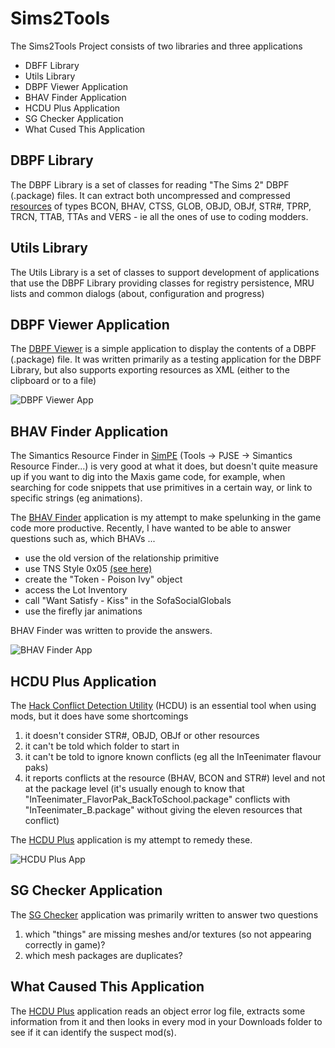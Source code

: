 # Sims2Tools
The Sims2Tools Project consists of two libraries and three applications
* DBFF Library
* Utils Library
* DBPF Viewer Application
* BHAV Finder Application
* HCDU Plus Application
* SG Checker Application
* What Cused This Application

## DBPF Library
The DBPF Library is a set of classes for reading "The Sims 2" DBPF (.package) files.  It can extract both uncompressed and compressed [resources](https://modthesims.info/wiki.php?title=List_of_Sims_2_Formats_by_Name) of types BCON, BHAV, CTSS, GLOB, OBJD, OBJf, STR#, TPRP, TRCN, TTAB, TTAs and VERS - ie all the ones of use to coding modders.

## Utils Library
The Utils Library is a set of classes to support development of applications that use the DBPF Library providing classes for registry persistence, MRU lists and common dialogs (about, configuration and progress)

## DBPF Viewer Application
The [DBPF Viewer](https://www.picknmixmods.com/Sims2/Notes/DbpfViewer/DbpfViewer.html) is a simple application to display the contents of a DBPF (.package) file.  It was written primarily as a testing application for the DBPF Library, but also supports exporting resources as XML (either to the clipboard or to a file)

![DBPF Viewer App](https://www.picknmixmods.com/Sims2/Notes/DbpfViewer/DbpfViewer01.jpg)

## BHAV Finder Application
The Simantics Resource Finder in [SimPE](https://modthesims.info/showthread.php?t=630456) (Tools -> PJSE -> Simantics Resource Finder...) is very good at what it does, but doesn't quite measure up if you want to dig into the Maxis game code, for example, when searching for code snippets that use primitives in a certain way, or link to specific strings (eg animations).

The [BHAV Finder](https://www.picknmixmods.com/Sims2/Notes/BhavFinder/BhavFinder.html) application is my attempt to make spelunking in the game code more productive.  Recently, I have wanted to be able to answer questions such as, which BHAVs ...
* use the old version of the relationship primitive
* use TNS Style 0x05 [(see here)](https://www.picknmixmods.com/Sims2/Notes/TnsStyle5/TnsStyle5.html)
* create the "Token - Poison Ivy" object
* access the Lot Inventory
* call "Want Satisfy - Kiss" in the SofaSocialGlobals
* use the firefly jar animations

BHAV Finder was written to provide the answers.

![BHAV Finder App](https://www.picknmixmods.com/Sims2/Notes/BhavFinder/Answer3_1.jpg)

## HCDU Plus Application
The [Hack Conflict Detection Utility](http://www.leefish.nl/mybb/showthread.php?tid=2063) (HCDU) is an essential tool when using mods, but it does have some shortcomings
1. it doesn't consider STR#, OBJD, OBJf or other resources
1. it can't be told which folder to start in
1. it can't be told to ignore known conflicts (eg all the InTeenimater flavour paks)
1. it reports conflicts at the resource (BHAV, BCON and STR#) level and not at the package level (it's usually enough to know that "InTeenimater_FlavorPak_BackToSchool.package" conflicts with "InTeenimater_B.package" without giving the eleven resources that conflict)
	  
The [HCDU Plus](https://www.picknmixmods.com/Sims2/Notes/HcduPlus/HcduPlus.html) application is my attempt to remedy these.

![HCDU Plus App](https://www.picknmixmods.com/Sims2/Notes/HcduPlus/HcduPlus01.jpg)

## SG Checker Application
The [SG Checker](https://www.picknmixmods.com/Sims2/Notes/SgChecker/SgChecker.html) application was primarily written to answer two questions
1. which "things" are missing meshes and/or textures (so not appearing correctly in game)?
1. which mesh packages are duplicates?

## What Caused This Application
The [HCDU Plus](https://www.picknmixmods.com/Sims2/Notes/WhatCausedThis/WhatCausedThis.html) application reads an object error log file, extracts some information from it and then looks in every mod in your Downloads folder to see if it can identify the suspect mod(s).
